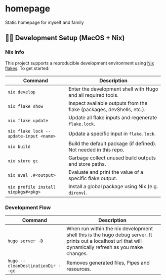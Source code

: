 # homepage
Static homepage for myself and family

## 🧑‍💻 Development Setup (MacOS + Nix)

### Nix Info
This project supports a reproducible development environment using [Nix flakes](https://nixos.wiki/wiki/Flakes). To get started:


| Command | Description |
|--------|-------------|
| `nix develop` | Enter the development shell with Hugo and all required tools. |
| `nix flake show` | Inspect available outputs from the flake (packages, devShells, etc.). |
| `nix flake update` | Update all flake inputs and regenerate `flake.lock`. |
| `nix flake lock --update-input <name>` | Update a specific input in `flake.lock`. |
| `nix build` | Build the default package (if defined). Not needed in this repo. |
| `nix store gc` | Garbage collect unused build outputs and store paths. |
| `nix eval .#<output>` | Evaluate and print the value of a specific flake output. |
| `nix profile install nixpkgs#<pkg>` | Install a global package using Nix (e.g. `direnv`). |

### Development Flow
| Command | Description |
|--------|-------------|
|`hugo server -D` | When run within the nix development shell this is the hugo debug server. It prints out a localhost url that will dynamically refresh as you make changes. |
| `hugo --cleanDestinationDir --gc` | Removes generated files, Pipes and resources. |
